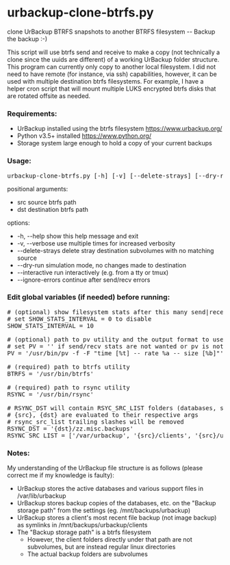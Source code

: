 # urbackup-clone-btrfs.py
clone UrBackup BTRFS snapshots to another BTRFS filesystem -- Backup the backup :-)

This script will use btrfs send and receive to make a copy (not technically a clone since the uuids are different) of a working UrBackup folder structure.  This program can currently only copy to another local filesystem.  I did not need to have remote (for instance, via ssh) capabilities, however, it can be used with multiple destination btrfs filesystems.  For example, I have a helper cron script that will mount multiple LUKS encrypted btrfs disks that are rotated offsite as needed.

### Requirements:
* UrBackup installed using the btrfs filesystem https://www.urbackup.org/
* Python v3.5+ installed https://www.python.org/
* Storage system large enough to hold a copy of your current backups

### Usage:
<pre>
urbackup-clone-btrfs.py [-h] [-v] [--delete-strays] [--dry-run] [--interactive] [--ignore-errors] src dst
</pre>

positional arguments:
  * src              source btrfs path
  * dst              destination btrfs path

options:
  * -h, --help       show this help message and exit
  * -v, --verbose    use multiple times for increased verbosity
  * --delete-strays  delete stray destination subvolumes with no matching source
  * --dry-run        simulation mode, no changes made to destination
  * --interactive    run interactively (e.g. from a tty or tmux)
  * --ignore-errors  continue after send/recv errors

### Edit global variables (if needed) before running:
<pre>
# (optional) show filesystem stats after this many send|receive tasks
# set SHOW_STATS_INTERVAL = 0 to disable
SHOW_STATS_INTERVAL = 10

# (optional) path to pv utility and the output format to use
# set PV = '' if send/recv stats are not wanted or pv is not installed
PV = '/usr/bin/pv -f -F "time [%t] -- rate %a -- size [%b]"'

# (required) path to btrfs utility
BTRFS = '/usr/bin/btrfs'

# (required) path to rsync utility
RSYNC = '/usr/bin/rsync'

# RSYNC_DST will contain RSYC_SRC_LIST folders (databases, symlinks, etc)
# {src}, {dst} are evaluated to their respective args
# rsync_src_list trailing slashes will be removed
RSYNC_DST = '{dst}/zz.misc.backups'
RSYNC_SRC_LIST = ['/var/urbackup', '{src}/clients', '{src}/urbackup']
</pre>

### Notes:
My understanding of the UrBackup file structure is as follows (please correct me if my knowledge is faulty):
* UrBackup stores the active databases and various support files in /var/lib/urbackup
* UrBackup stores backup copies of the databases, etc. on the "Backup storage path" from the settings (eg. /mnt/backups/urbackup)
* UrBackup stores a client's most recent file backup (not image backup) as symlinks in /mnt/backups/urbackup/clients
* The "Backup storage path" is a btrfs filesystem
  * However, the client folders directly under that path are not subvolumes, but are instead regular linux directories
  * The actual backup folders are subvolumes
